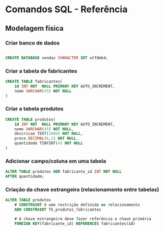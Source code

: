 # Comandos SQL - Referência
<!-- _____________________________ -->
## Modelagem física
<!-- -------------------------- -->
### Criar banco de dados

```sql

CREATE DATABASE vendas CHARACTER SET utf8mb4;

```

<!-- ____________________________ -->

### Criar a tabela de fabricantes

```sql
CREATE TABLE fabricantes(
    id INT NOT  NULL PRIMARY KEY AUTO_INCREMENT,
    nome VARCHAR(45) NOT NULL
)
```

<!-- ____________________________ -->

### Criar a tabela produtos

```sql
CREATE TABLE produtos(
    id INT NOT  NULL PRIMARY KEY AUTO_INCREMENT,
    nome VARCHAR(45) NOT NULL,
    descricao TEXT(1000) NOT NULL,
    preco DECIMAL(6,2) NOT NULL,
    quantidade TINYINT(4) NOT NULL
)
```

<!-- ____________________________ -->

### Adicionar campo/coluna em uma tabela

```sql
ALTER TABLE produtos ADD fabricante_id INT NOT NULL
AFTER quantidade;  

```

### Criação da chave estrangeira (relacionamento entre tabelas)

```sql
ALTER TABLE produtos
    # CONSTRAINT é uma restrição definida no relacionamento
    ADD CONSTRAINT fk_produtos_fabricantes

    # A chave estrangeira deve fazer referência a chave primária 
    FOREIGN KEY(fabricante_id) REFERENCES fabricantes(id)

```